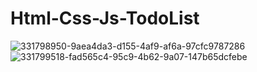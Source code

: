 # Html-Css-Js-TodoList

![331798950-9aea4da3-d155-4af9-af6a-97cfc9787286](https://github.com/NotFounds0/Html-Css-Js-TodoList/assets/112336775/3c8b3fd9-a4e4-4ecf-90da-6b96f3c56f74)
![331799518-fad565c4-95c9-4b62-9a07-147b65dcfebe](https://github.com/NotFounds0/Html-Css-Js-TodoList/assets/112336775/1f5663bc-46dc-489a-8307-513e63f00169)
